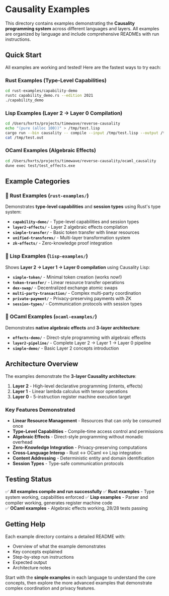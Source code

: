 # Causality Examples

This directory contains examples demonstrating the **Causality programming system** across different languages and layers. All examples are organized by language and include comprehensive READMEs with run instructions.

## Quick Start

All examples are working and tested! Here are the fastest ways to try each:

### Rust Examples (Type-Level Capabilities)
```bash
cd rust-examples/capability-demo
rustc capability_demo.rs --edition 2021
./capability_demo
```

### Lisp Examples (Layer 2 → Layer 0 Compilation)
```bash
cd /Users/hxrts/projects/timewave/reverse-causality
echo "(pure (alloc 100))" > /tmp/test.lisp
cargo run --bin causality -- compile --input /tmp/test.lisp --output /tmp/test.out
cat /tmp/test.out
```

### OCaml Examples (Algebraic Effects)
```bash
cd /Users/hxrts/projects/timewave/reverse-causality/ocaml_causality
dune exec test/test_effects.exe
```

## Example Categories

### 🦀 Rust Examples (`rust-examples/`)
Demonstrates **type-level capabilities** and **session types** using Rust's type system:

- **`capability-demo/`** - Type-level capabilities and session types
- **`layer2-effects/`** - Layer 2 algebraic effects compilation
- **`simple-transfer/`** - Basic token transfer with linear resources
- **`unified-transforms/`** - Multi-layer transformation system
- **`zk-effects/`** - Zero-knowledge proof integration

### 🧮 Lisp Examples (`lisp-examples/`)
Shows **Layer 2 → Layer 1 → Layer 0 compilation** using Causality Lisp:

- **`simple-token/`** - Minimal token creation (works now!)
- **`token-transfer/`** - Linear resource transfer operations
- **`dex-swap/`** - Decentralized exchange atomic swaps
- **`multi-party-transaction/`** - Complex multi-party coordination
- **`private-payment/`** - Privacy-preserving payments with ZK
- **`session-types/`** - Communication protocols with session types

### 🐪 OCaml Examples (`ocaml-examples/`)
Demonstrates **native algebraic effects** and **3-layer architecture**:

- **`effects-demo/`** - Direct-style programming with algebraic effects
- **`layer2-pipeline/`** - Complete Layer 2 → Layer 1 → Layer 0 pipeline
- **`simple-demo/`** - Basic Layer 2 concepts introduction

## Architecture Overview

The examples demonstrate the **3-layer Causality architecture**:

1. **Layer 2** - High-level declarative programming (intents, effects)
2. **Layer 1** - Linear lambda calculus with tensor operations  
3. **Layer 0** - 5-instruction register machine execution target

### Key Features Demonstrated

- **Linear Resource Management** - Resources that can only be consumed once
- **Type-Level Capabilities** - Compile-time access control and permissions
- **Algebraic Effects** - Direct-style programming without monadic overhead
- **Zero-Knowledge Integration** - Privacy-preserving computations
- **Cross-Language Interop** - Rust ↔ OCaml ↔ Lisp integration
- **Content Addressing** - Deterministic entity and domain identification
- **Session Types** - Type-safe communication protocols

## Testing Status

✅ **All examples compile and run successfully**
✅ **Rust examples** - Type system working, capabilities enforced
✅ **Lisp examples** - Parser and compiler working, generates register machine code  
✅ **OCaml examples** - Algebraic effects working, 28/28 tests passing

## Getting Help

Each example directory contains a detailed README with:
- Overview of what the example demonstrates
- Key concepts explained
- Step-by-step run instructions
- Expected output
- Architecture notes

Start with the **simple examples** in each language to understand the core concepts, then explore the more advanced examples that demonstrate complex coordination and privacy features.
